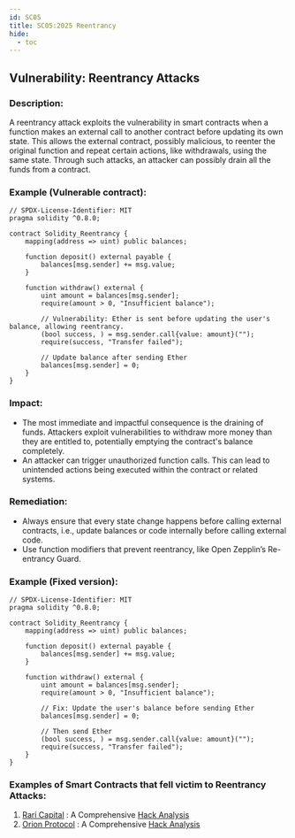 ```yaml
---
id: SC05
title: SC05:2025 Reentrancy
hide:
  - toc
---
```


## Vulnerability: Reentrancy Attacks

### Description:
A reentrancy attack exploits the vulnerability in smart contracts when a function makes an external call to another contract before updating its own state. This allows the external contract, possibly malicious, to reenter the original function and repeat certain actions, like withdrawals, using the same state. Through such attacks, an attacker can possibly drain all the funds from a contract.

### Example (Vulnerable contract): 
```
// SPDX-License-Identifier: MIT
pragma solidity ^0.8.0;

contract Solidity_Reentrancy {
    mapping(address => uint) public balances;

    function deposit() external payable {
        balances[msg.sender] += msg.value;
    }

    function withdraw() external {
        uint amount = balances[msg.sender];
        require(amount > 0, "Insufficient balance");

        // Vulnerability: Ether is sent before updating the user's balance, allowing reentrancy.
        (bool success, ) = msg.sender.call{value: amount}("");
        require(success, "Transfer failed");

        // Update balance after sending Ether
        balances[msg.sender] = 0;
    }
}
```
### Impact:
- The most immediate and impactful consequence is the draining of funds. Attackers exploit vulnerabilities to withdraw more money than they are entitled to, potentially emptying the contract's balance completely.
- An attacker can trigger unauthorized function calls. This can lead to unintended actions being executed within the contract or related systems.

### Remediation:
- Always ensure that every state change happens before calling external contracts, i.e., update balances or code internally before calling external code.
- Use function modifiers that prevent reentrancy, like Open Zepplin’s Re-entrancy Guard.

### Example (Fixed version):

```
// SPDX-License-Identifier: MIT
pragma solidity ^0.8.0;

contract Solidity_Reentrancy {
    mapping(address => uint) public balances;

    function deposit() external payable {
        balances[msg.sender] += msg.value;
    }

    function withdraw() external {
        uint amount = balances[msg.sender];
        require(amount > 0, "Insufficient balance");

        // Fix: Update the user's balance before sending Ether
        balances[msg.sender] = 0;

        // Then send Ether
        (bool success, ) = msg.sender.call{value: amount}("");
        require(success, "Transfer failed");
    }
}
```

### Examples of Smart Contracts that fell victim to Reentrancy Attacks:
1. [Rari Capital](https://etherscan.io/address/0xe16db319d9da7ce40b666dd2e365a4b8b3c18217#code) : A Comprehensive [Hack Analysis](https://blog.solidityscan.com/rari-capital-re-entrancy-vulnerability-analysis-25df2bbfc803)
2. [Orion Protocol](https://etherscan.io/address/0x98a877bb507f19eb43130b688f522a13885cf604#code) : A Comprehensive [Hack Analysis](https://blog.solidityscan.com/orion-protocol-hack-analysis-missing-reentrancy-protection-f9af6995acb3)